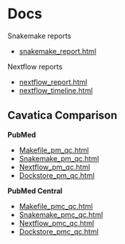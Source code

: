 # Docs

Snakemake reports

* [snakemake_report.html](https://j23414.github.io/compare_workflows/snakemake_report.html)

Nextflow reports

* [nextflow_report.html](https://j23414.github.io/compare_workflows/nextflow_report.html)
* [nextflow_timeline.html](https://j23414.github.io/compare_workflows/nextflow_timeline.html)

## Cavatica Comparison

**PubMed**

* [Makefile_pm_qc.html](https://j23414.github.io/compare_workflows/Makefile_pm_qc.html)
* [Snakemake_pm_qc.html](https://j23414.github.io/compare_workflows/Snakemake_pm_qc.html)
* [Nextflow_pm_qc.html](https://j23414.github.io/compare_workflows/Nextflow_pm_qc.html)
* [Dockstore_pm_qc.html](https://j23414.github.io/compare_workflows/Dockstore_pm_qc.html)

**PubMed Central**

* [Makefile_pmc_qc.html](https://j23414.github.io/compare_workflows/Makefile_pmc_qc.html)
* [Snakemake_pmc_qc.html](https://j23414.github.io/compare_workflows/Snakemake_pmc_qc.html)
* [Nextflow_pmc_qc.html](https://j23414.github.io/compare_workflows/Nextflow_pmc_qc.html)
* [Dockstore_pmc_qc.html](https://j23414.github.io/compare_workflows/Dockstore_pmc_qc.html)




